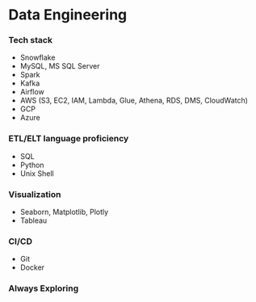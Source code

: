 # Data Engineering

### Tech stack
* Snowflake
* MySQL, MS SQL Server
* Spark
* Kafka
* Airflow
* AWS (S3, EC2, IAM, Lambda, Glue, Athena, RDS, DMS, CloudWatch)
* GCP
* Azure

### ETL/ELT language proficiency
* SQL
* Python
* Unix Shell

### Visualization
* Seaborn, Matplotlib, Plotly
* Tableau

### CI/CD
* Git
* Docker

### Always Exploring


